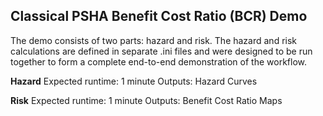 Classical PSHA Benefit Cost Ratio (BCR) Demo
--------------------------------------------

The demo consists of two parts: hazard and risk. The hazard and risk
calculations are defined in separate .ini files and were designed to be
run together to form a complete end-to-end demonstration of the workflow.

**Hazard**
Expected runtime: 1 minute
Outputs: Hazard Curves

**Risk**
Expected runtime: 1 minute
Outputs: Benefit Cost Ratio Maps
